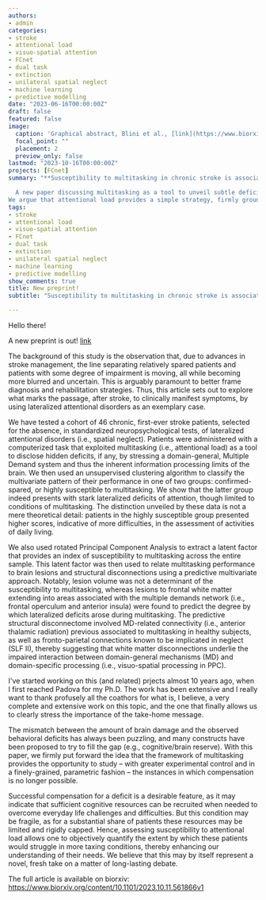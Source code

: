 ```yaml
---
authors:
- admin
categories:
- stroke
- attentional load
- visuo-spatial attention
- FCnet
- dual task
- extinction
- unilateral spatial neglect
- machine learning
- predictive modelling
date: "2023-06-16T00:00:00Z"
draft: false
featured: false
image:
  caption: 'Graphical abstract, Blini et al., [link](https://www.biorxiv.org/content/10.1101/2023.10.11.561866v1)'
  focal_point: ""
  placement: 2
  preview_only: false
lastmod: "2023-10-16T00:00:00Z"
projects: [FCnet]
summary: "**Susceptibility to multitasking in chronic stroke is associated to damage of the multiple demand system and leads to lateralized visuospatial deficits.**  

  A new paper discussing multitasking as a tool to unveil subtle deficits after stroke. 
We argue that attentional load provides a simple strategy, firmly grounded in theory, to study the gray area in which stroke can or cannot result in stark deficits. This is an opportunity to better frame the mismatch between the amount of brain damage and its consequences, in an era in which this line is becoming increasingly blurred."
tags:
- stroke
- attentional load
- visuo-spatial attention
- FCnet
- dual task
- extinction
- unilateral spatial neglect
- machine learning
- predictive modelling
show_comments: true
title: New preprint!
subtitle: "Susceptibility to multitasking in chronic stroke is associated to damage of the multiple demand system and leads to lateralized visuospatial deficits"

---
```



Hello there! 

A new preprint is out! [link](https://www.biorxiv.org/content/10.1101/2023.10.11.561866v1)

The background of this study is the observation that, due to advances in stroke management, the line separating relatively spared patients and patients with some degree of impairment is moving, all while becoming more blurred and uncertain. This is arguably paramount to better frame diagnosis and rehabilitation strategies. Thus, this article sets out to explore what marks the passage, after stroke, to clinically manifest symptoms, by using lateralized attentional disorders as an exemplary case.

We have tested a cohort of 46 chronic, first-ever stroke patients, selected for the absence, in standardized neuropsychological tests, of lateralized attentional disorders (i.e., spatial neglect). Patients were administered with a computerized task that exploited multitasking (i.e., attentional load) as a tool to disclose hidden deficits, if any, by stressing a domain-general, Multiple Demand system and thus the inherent information processing limits of the brain. We then used an unsupervised clustering algorithm to classify the multivariate pattern of their performance in one of two groups: confirmed-spared, or highly susceptible to multitasking. We show that the latter group indeed presents with stark lateralized deficits of attention, though limited to conditions of multitasking. The distinction unveiled by these data is not a mere theoretical detail: patients in the highly susceptible group presented higher scores, indicative of more difficulties, in the assessment of activities of daily living. 

We also used rotated Principal Component Analysis to extract a latent factor that provides an index of susceptibility to multitasking across the entire sample. This latent factor was then used to relate multitasking performance to brain lesions and structural disconnections using a predictive multivariate approach. Notably, lesion volume was not a determinant of the susceptibility to multitasking, whereas lesions to frontal white matter extending into areas associated with the multiple demands network (i.e., frontal operculum and anterior insula) were found to predict the degree by which lateralized deficits arose during multitasking. The predictive structural disconnectome involved MD-related connectivity (i.e., anterior thalamic radiation) previous associated to multitasking in healthy subjects, as well as fronto-parietal connections known to be implicated in neglect (SLF II), thereby suggesting that white matter disconnections underlie the impaired interaction between domain-general mechanisms (MD) and domain-specific processing (i.e., visuo-spatial processing in PPC).

I've started working on this (and related) prjects almost 10 years ago, when I first reached Padova for my Ph.D. The work has been extensive and I really want to thank profusely all the coathors for what is, I believe, a very complete and extensive work on this topic, and the one that finally allows us to clearly stress the importance of the take-home message. 

The mismatch between the amount of brain damage and the observed behavioral deficits has always been puzzling, and many constructs have been proposed to try to fill the gap (e.g., cognitive/brain reserve). With this paper, we firmly put forward the idea that the framework of multitasking provides the opportunity to study – with greater experimental control and in a finely-grained, parametric fashion – the instances in which compensation is no longer possible. 

Successful compensation for a deficit is a desirable feature, as it may indicate that sufficient cognitive resources can be recruited when needed to overcome everyday life challenges and difficulties. But this condition may be fragile, as for a substantial share of patients these resources may be limited and rigidly capped. Hence, assessing susceptibility to attentional load allows one to objectively quantify the extent by which these patients would struggle in more taxing conditions, thereby enhancing our understanding of their needs. We believe that this may by itself represent a novel, fresh take on a matter of long-lasting debate.

The full article is available on biorxiv:
https://www.biorxiv.org/content/10.1101/2023.10.11.561866v1



